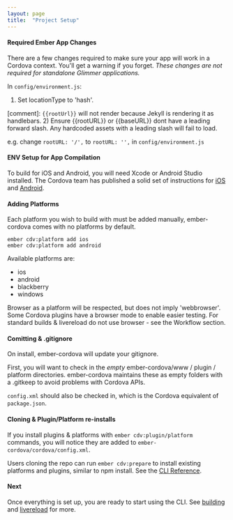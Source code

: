 ```yaml
---
layout: page
title:  "Project Setup"
---
```


#### Required Ember App Changes

There are a few changes required to make sure your app will work in a Cordova context. You'll get a warning if you forget. *These changes are not required for standalone Glimmer applications.*

In `config/environment.js`:

1) Set locationType to 'hash'.

[comment]: `{{rootUrl}}` will not render because Jekyll is rendering it as handlebars.
2) Ensure &#123;&#123;rootURL&#125;&#125; or &#123;&#123;baseURL&#125;&#125; dont have a leading forward slash. Any hardcoded assets with a leading slash will fail to load.

e.g. change `rootURL: '/',` to `rootURL: '',` in `config/environment.js`

#### ENV Setup for App Compilation

To build for iOS and Android, you will need Xcode or Android Studio installed.
The Cordova team has published a solid set of instructions for [iOS](https://cordova.apache.org/docs/en/latest/guide/platforms/ios/index.html) and [Android](https://cordova.apache.org/docs/en/latest/guide/platforms/android/index.html).

#### Adding Platforms

Each platform you wish to build with must be added manually, ember-cordova comes with no platforms by default.

```cli
ember cdv:platform add ios
ember cdv:platform add android
```

Available platforms are:
- ios
- android
- blackberry
- windows

Browser as a platform will be respected, but does not imply 'webbrowser'.
Some Cordova plugins have a browser mode to enable easier testing. For standard builds & livereload do not use browser - see the Workflow section.

#### Comitting & .gitignore

On install, ember-cordova will update your gitignore.

First, you will want to check in the _empty_ ember-cordova/www / plugin / platform directories.
ember-cordova maintains these as empty folders with a .gitkeep to avoid problems with Cordova APIs.

`config.xml` should also be checked in, which is the Cordova equivalent of `package.json`.

#### Cloning & Plugin/Platform re-installs

If you install plugins & platforms with `ember cdv:plugin/platform`
commands, you will notice they are added to `ember-cordova/cordova/config.xml`.

Users cloning the repo can run `ember cdv:prepare` to install existing
platforms and plugins, similar to npm install. See the [CLI
Reference](/pages/cli).

#### Next

Once everything is set up, you are ready to start using the CLI. See [building](/pages/workflow/building) and [livereload](/pages/workflow/livereload) for more.


